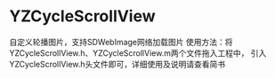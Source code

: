 # YZCycleScrollView
自定义轮播图片，支持SDWebImage网络加载图片
使用方法：将 YZCycleScrollView.h、YZCycleScrollView.m两个文件拖入工程中，
引入YZCycleScrollView.h头文件即可，详细使用及说明请查看简书